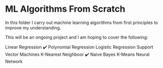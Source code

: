 # ML Algorithms From Scratch
In this folder I carry out machine learning algorithms from first principles to improve my understanding.

This will be an ongoing project and I am hoping to cover the following:

Linear Regression ✔️
Polynomial Regression
Logistic Regression 
Support Vector Machines 
K-Nearest Neighboor ✔️
Naive Bayes
K-Means
Neural Network 

